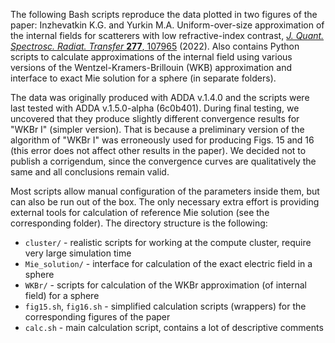 The following Bash scripts reproduce the data plotted in two figures of the paper: Inzhevatkin K.G. and Yurkin M.A. Uniform-over-size approximation of the internal fields for scatterers with low refractive-index contrast, [_J. Quant. Spectrosc. Radiat. Transfer_ **277**, 107965](http://doi.org/10.1016/j.jqsrt.2021.107965) (2022). Also contains Python scripts to calculate approximations of the internal field using various versions of the Wentzel-Kramers-Brillouin (WKB) approximation and interface to exact Mie solution for a sphere (in separate folders).

The data was originally produced with ADDA v.1.4.0 and the scripts were last tested with ADDA v.1.5.0-alpha (6c0b401). During final testing, we uncovered that they produce slightly different convergence results for "WKBr I" (simpler version). That is because a preliminary version of the algorithm of "WKBr I" was erroneously used for producing Figs. 15 and 16 (this error does not affect other results in the paper). We decided not to publish a corrigendum, since the convergence curves are qualitatively the same and all conclusions remain valid.

Most scripts allow manual configuration of the parameters inside them, but can also be run out of the box. The only necessary extra effort is providing external tools for calculation of reference Mie solution (see the corresponding folder). The directory structure is the following:

* `cluster/` - realistic scripts for working at the compute cluster, require very large simulation time
* `Mie_solution/` - interface for calculation of the exact electric field in a sphere
* `WKBr/` - scripts for calculation of the WKBr approximation (of internal field) for a sphere
* `fig15.sh`, `fig16.sh` - simplified calculation scripts (wrappers) for the corresponding figures of the paper
* `calc.sh` - main calculation script, contains a lot of descriptive comments
